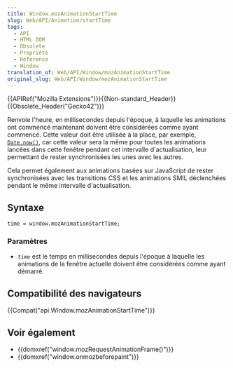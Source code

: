 ```yaml
---
title: Window.mozAnimationStartTime
slug: Web/API/Animation/startTime
tags:
  - API
  - HTML DOM
  - Obsolete
  - Propriété
  - Reference
  - Window
translation_of: Web/API/Window/mozAnimationStartTime
original_slug: Web/API/Window/mozAnimationStartTime
---
```

{{APIRef("Mozilla Extensions")}}{{Non-standard_Header}}{{Obsolete_Header("Gecko42")}}

Renvoie l'heure, en millisecondes depuis l'époque, à laquelle les animations ont commencé maintenant doivent être considérées comme ayant commencé. Cette valeur doit être utilisée à la place, par exemple, [`Date.now()`](/en/JavaScript/Reference/Global_Objects/Date/now), car cette valeur sera la même pour toutes les animations lancées dans cette fenêtre pendant cet intervalle d'actualisation, leur permettant de rester synchronisées les unes avec les autres.

Cela permet également aux animations basées sur JavaScript de rester synchronisées avec les transitions CSS et les animations SMIL déclenchées pendant le même intervalle d'actualisation.

## Syntaxe

    time = window.mozAnimationStartTime;

### Paramètres

- _`time`_ est le temps en millisecondes depuis l'époque à laquelle les animations de la fenêtre actuelle doivent être considérées comme ayant démarré.

## Compatibilité des navigateurs

{{Compat("api.Window.mozAnimationStartTime")}}

## Voir également

- {{domxref("window.mozRequestAnimationFrame()")}}
- {{domxref("window.onmozbeforepaint")}}
